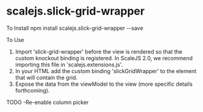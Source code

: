 # scalejs.slick-grid-wrapper

To Install 
npm install scalejs.slick-grid-wrapper --save

To Use
1. Import 'slick-grid-wrapper' before the view is rendered so that the custom knockout binding is registered. In ScaleJS 2.0, we recommend importing this file in 'scalejs.extensions.js'.
2. In your HTML add the custom binding 'slickGridWrapper' to the element that will contain the grid.
3. Expose the data from the viewModel to the view (more specific details forthcoming).

TODO
-Re-enable column picker
